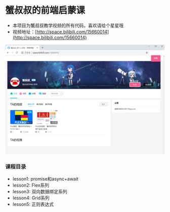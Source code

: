 # 蟹叔叔的前端启蒙课

* 本项目为蟹叔叔教学视频的所有代码，喜欢请给个星星哦
* 视频地址：[http://space.bilibili.com/15660014](http://space.bilibili.com/15660014)

<img src="banner.png" alt="crab">

### 课程目录 ###
* lesson1: promise和async+await
* lesson2: Flex系列
* lesson3: 双向数据绑定系列
* lesson4: Grid系列
* lesson5: 正则表达式
